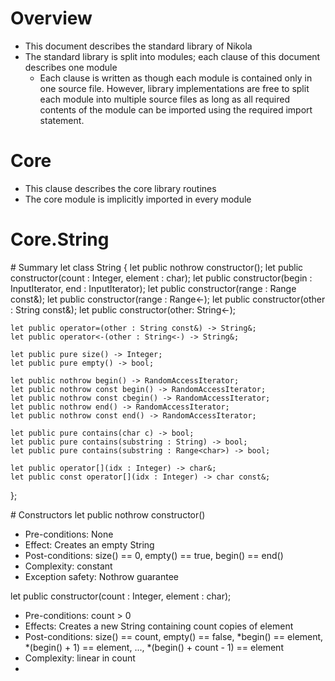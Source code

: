# Overview
* This document describes the standard library of Nikola
* The standard library is split into modules; each clause of this document describes one module
    * Each clause is written as though each module is contained only in one source file. However, library implementations are free to 
      split each module into multiple source files as long as all required contents of the module can be imported using the required 
      import statement.

# Core 
* This clause describes the core library routines 
* The core module is implicitly imported in every module 

# Core.String 
\# Summary 
let class String 
{
    let public nothrow constructor();
    let public constructor(count : Integer, element : char);
    let public constructor(begin : InputIterator, end : InputIterator);
    let public constructor(range : Range<char> const&);
    let public constructor(range : Range<char><-);
    let public constructor(other : String const&);
    let public constructor(other: String<-);

    let public operator=(other : String const&) -> String&;
    let public operator<-(other : String<-) -> String&;

    let public pure size() -> Integer;
    let public pure empty() -> bool;

    let public nothrow begin() -> RandomAccessIterator;
    let public nothrow const begin() -> RandomAccessIterator;
    let public nothrow const cbegin() -> RandomAccessIterator;
    let public nothrow end() -> RandomAccessIterator;
    let public nothrow const end() -> RandomAccessIterator;

    let public pure contains(char c) -> bool;
    let public pure contains(substring : String) -> bool;
    let public pure contains(substring : Range<char>) -> bool;

    let public operator[](idx : Integer) -> char&;
    let public const operator[](idx : Integer) -> char const&;
};

\# Constructors
let public nothrow constructor()
* Pre-conditions: None
* Effect: Creates an empty String
* Post-conditions: size() == 0, empty() == true, begin() == end()
* Complexity: constant 
* Exception safety: Nothrow guarantee

let public constructor(count : Integer, element : char);
* Pre-conditions: count > 0 
* Effects: Creates a new String containing count copies of element 
* Post-conditions: size() == count, empty() == false, *begin() == element, *(begin() + 1) == element, ..., *(begin() + count - 1) == element
* Complexity: linear in count
* 